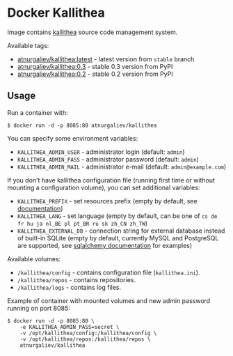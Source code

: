 Docker Kallithea
================

Image contains [kallithea](https://kallithea-scm.org/) source code management system.

Available tags:

* [atnurgaliev/kallithea:latest](https://github.com/n-at/docker-kallithea/tree/master) - 
  latest version from `stable` branch
* [atnurgaliev/kallithea:0.3](https://github.com/n-at/docker-kallithea/tree/v0.3) - 
  stable 0.3 version from PyPI
* [atnurgaliev/kallithea:0.2](https://github.com/n-at/docker-kallithea/tree/v0.2) -
  stable 0.2 version from PyPI

Usage
-----

Run a container with:

    $ docker run -d -p 8085:80 atnurgaliev/kallithea

You can specify some environment variables:

* `KALLITHEA_ADMIN_USER` - administrator login (default: `admin`)
* `KALLITHEA_ADMIN_PASS` - administrator password (default: `admin`)
* `KALLITHEA_ADMIN_MAIL` - administrator e-mail (default: `admin@example.com`)

If you don't have kallithea configuration file (running first time or without mounting a configuration volume), 
you can set additional variables:

* `KALLITHEA_PREFIX` - set resources prefix 
  (empty by default, see [documentation](http://docs.kallithea-scm.org/en/latest/setup.html#apache-as-subdirectory))
* `KALLITHEA_LANG` - set language (empty by default, can be one of `cs de fr hu ja nl_BE pl pt_BR ru sk zh_CN zh_TW`)
* `KALLITHEA_EXTERNAL_DB` - connection string for external database instead of built-in SQLite (empty by default, 
   currently MySQL and PostgreSQL are supported, 
   see [sqlalchemy documentation](http://docs.sqlalchemy.org/en/rel_1_0/dialects/index.html) for examples)

Available volumes:

* `/kallithea/config` - contains configuration file (`kallithea.ini`).
* `/kallithea/repos` - contains repositories.
* `/kallithea/logs` - contains log files.

Example of container with mounted volumes and new admin password running on port 8085:
 
    $ docker run -d -p 8085:80 \
        -e KALLITHEA_ADMIN_PASS=secret \
        -v /opt/kallithea/config:/kallithea/config \
        -v /opt/kallithea/repos:/kallithea/repos \
        atnurgaliev/kallithea
